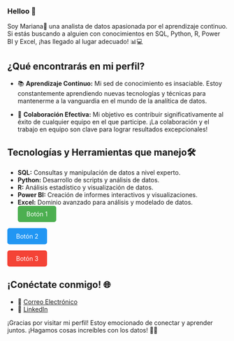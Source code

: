 ### Helloo 👋

<!--
**marianal6/marianal6** is a ✨ _special_ ✨ repository because its `README.md` (this file) appears on your GitHub profile.

Here are some ideas to get you started:

- 🔭 I’m currently working on ...
- 🌱 I’m currently learning ...
- 👯 I’m looking to collaborate on ...
- 🤔 I’m looking for help with ...
- 💬 Ask me about ...
- 📫 How to reach me: ...
- 😄 Pronouns: ...
- ⚡ Fun fact: ...
-->
Soy  Mariana🚀 una analista de datos apasionada por el aprendizaje continuo. Si estás buscando a alguien con conocimientos en SQL, Python, R, Power BI y Excel, ¡has llegado al lugar adecuado! 📊💻

## ¿Qué encontrarás en mi perfil?

- 📚 **Aprendizaje Continuo:** Mi sed de conocimiento es insaciable. Estoy constantemente aprendiendo nuevas tecnologías y técnicas para mantenerme a la vanguardia en el mundo de la analítica de datos.

- 🤝 **Colaboración Efectiva:** Mi objetivo es contribuir significativamente al éxito de cualquier equipo en el que participe. ¡La colaboración y el trabajo en equipo son clave para lograr resultados excepcionales!

## Tecnologías y Herramientas que manejo🛠️

- **SQL:** Consultas y manipulación de datos a nivel experto.
- **Python:** Desarrollo de scripts y análisis de datos.
- **R:** Análisis estadístico y visualización de datos.
- **Power BI:** Creación de informes interactivos y visualizaciones.
- **Excel:** Dominio avanzado para análisis y modelado de datos.
<a href="#" style="display: inline-block; background-color: #4CAF50; color: #fff; padding: 10px 20px; text-align: center; text-decoration: none; border-radius: 5px; margin-right: 10px;">Botón 1</a>

<a href="#" style="display: inline-block; background-color: #2196F3; color: #fff; padding: 10px 20px; text-align: center; text-decoration: none; border-radius: 5px; margin-right: 10px;">Botón 2</a>

<a href="#" style="display: inline-block; background-color: #f44336; color: #fff; padding: 10px 20px; text-align: center; text-decoration: none; border-radius: 5px;">Botón 3</a>
## ¡Conéctate conmigo! 🌐

- 📧 [Correo Electrónico](mailto:tu.marianalujanalva@gmail.com)
- 🔗 [LinkedIn](https://www.linkedin.com/in/marianalujan/)

¡Gracias por visitar mi perfil! Estoy emocionado de conectar y aprender juntos. ¡Hagamos cosas increíbles con los datos! 🚀✨

